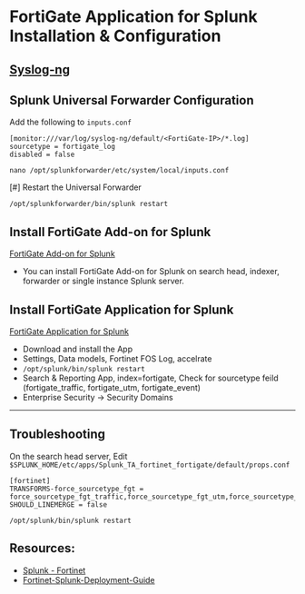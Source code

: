 # FortiGate Application for Splunk Installation & Configuration

## [Syslog-ng](https://github.com/MrM8BRH/Splunk/blob/main/Syslog-ng.md)
 
## Splunk Universal Forwarder Configuration
 
Add the following to `inputs.conf`
```
[monitor:///var/log/syslog-ng/default/<FortiGate-IP>/*.log]
sourcetype = fortigate_log
disabled = false
```
```
nano /opt/splunkforwarder/etc/system/local/inputs.conf
```

[#] Restart the Universal Forwarder
```
/opt/splunkforwarder/bin/splunk restart
```
 
 ## Install FortiGate Add-on for Splunk

[FortiGate Add-on for Splunk](https://splunkbase.splunk.com/app/2846)
  * You can install FortiGate Add-on for Splunk on search head, indexer, forwarder or single instance Splunk server.
 
 ## Install FortiGate Application for Splunk

[FortiGate Application for Splunk](https://splunkbase.splunk.com/app/2800)

  * Download and install the App
  * Settings, Data models, Fortinet FOS Log, accelrate
  * ```/opt/splunk/bin/splunk restart```
  * Search & Reporting App, index=fortigate, Check for sourcetype feild (fortigate_traffic, fortigate_utm, fortigate_event)
  * Enterprise Security -> Security Domains

---

## Troubleshooting

 On the search head server, Edit ```$SPLUNK_HOME/etc/apps/Splunk_TA_fortinet_fortigate/default/props.conf```
 ```
 [fortinet]
 TRANSFORMS-force_sourcetype_fgt = force_sourcetype_fgt_traffic,force_sourcetype_fgt_utm,force_sourcetype_fgt_event
 SHOULD_LINEMERGE = false
 ```
 
 ```
 /opt/splunk/bin/splunk restart
 ```

## Resources:
 - [Splunk - Fortinet](https://lantern.splunk.com/Data_Descriptors/Fortinet) 
 - [Fortinet-Splunk-Deployment-Guide](https://www.fortinet.com/content/dam/fortinet/assets/alliances/Fortinet-Splunk-Deployment-Guide.pdf)


